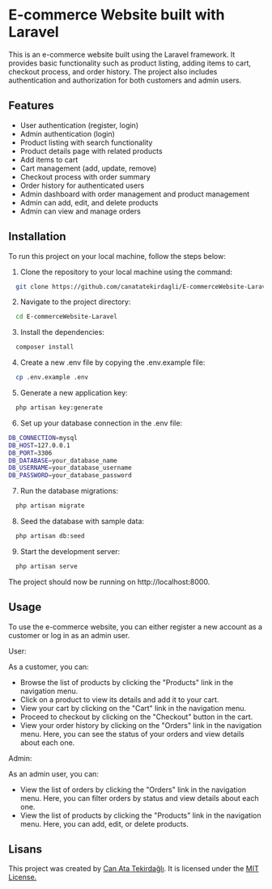 
# E-commerce Website built with Laravel

This is an e-commerce website built using the Laravel framework. It provides basic functionality such as product listing, adding items to cart, checkout process, and order history. The project also includes authentication and authorization for both customers and admin users.


## Features
- User authentication (register, login)
- Admin authentication (login)
- Product listing with search functionality
- Product details page with related products
- Add items to cart
- Cart management (add, update, remove)
- Checkout process with order summary
- Order history for authenticated users
- Admin dashboard with order management and product management
- Admin can add, edit, and delete products
- Admin can view and manage orders
  
## Installation

To run this project on your local machine, follow the steps below:

1. Clone the repository to your local machine using the command:
```bash
  git clone https://github.com/canatatekirdagli/E-commerceWebsite-Laravel.git
```

2. Navigate to the project directory:
```bash
  cd E-commerceWebsite-Laravel
```
3. Install the dependencies:
```bash
  composer install
```
4. Create a new .env file by copying the .env.example file:
```bash
  cp .env.example .env
```
5. Generate a new application key:
```bash
  php artisan key:generate
```
6. Set up your database connection in the .env file:
```bash
DB_CONNECTION=mysql
DB_HOST=127.0.0.1
DB_PORT=3306
DB_DATABASE=your_database_name
DB_USERNAME=your_database_username
DB_PASSWORD=your_database_password
```
7. Run the database migrations:
```bash
  php artisan migrate
```
8. Seed the database with sample data:
```bash
  php artisan db:seed
```
9. Start the development server:
```bash
  php artisan serve
```
The project should now be running on http://localhost:8000.

  
## Usage

To use the e-commerce website, you can either register a new account as a customer or log in as an admin user.

User:

As a customer, you can:
- Browse the list of products by clicking the "Products" link in the navigation menu.
- Click on a product to view its details and add it to your cart.
- View your cart by clicking on the "Cart" link in the navigation menu. 
- Proceed to checkout by clicking on the "Checkout" button in the cart. 
- View your order history by clicking on the "Orders" link in the navigation menu. Here, you can see the status of your orders and view details about each one.

Admin: 

As an admin user, you can:

- View the list of orders by clicking the "Orders" link in the navigation menu. Here, you can filter orders by status and view details about each one.
- View the list of products by clicking the "Products" link in the navigation menu. Here, you can add, edit, or delete products.

## Lisans
This project was created by [Can Ata Tekirdağlı](https://github.com/canatatekirdagli). It is licensed under the
[MIT License.](https://choosealicense.com/licenses/mit/)

  
